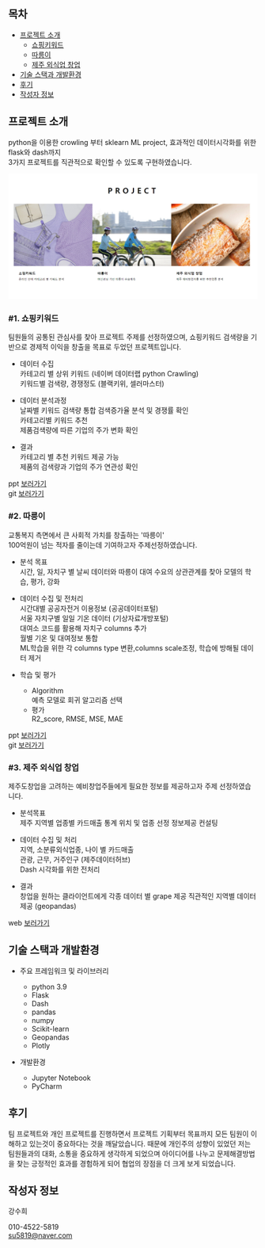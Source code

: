 

## 목차

 - [프로젝트 소개](#프로젝트-소개)
   - [쇼핑키워드](#1-쇼핑키워드)
   - [따릉이](#2-따릉이)
   - [제주 외식업 창업](#3-제주-외식업-창업)
 - [기술 스택과 개발환경](#기술-스택과-개발환경)
 - [후기](#후기)
 - [작성자 정보](#작성자-정보)


## 프로젝트 소개

python을 이용한 crowling 부터 sklearn ML project, 
효과적인 데이터시각화를 위한 flask와 dash까지  
3가지 프로젝트를 직관적으로 확인할 수 있도록 구현하였습니다.  

![img.png](img.png)

### #1. 쇼핑키워드  

팀원들의 공통된 관심사를 찾아 프로젝트 주제를 선정하였으며,
쇼핑키워드 검색량을 기반으로 경제적 이익을 창출을 목표로 두었던 프로젝트입니다.

- 데이터 수집  
    카테고리 별 상위 키워드 (네이버 데이터랩  python Crawling)  
    키워드별 검색량, 경쟁정도 (블랙키위, 셀러마스터)  


- 데이터 분석과정   
    날짜별 키워드 검색량 통합 
    검색증가율 분석 및 경쟁률 확인  
    카테고리별 키워드 추천  
    제품검색량에 따른 기업의 주가 변화 확인  


- 결과  
    카테고리 별 추천 키워드 제공 가능  
    제품의 검색량과 기업의 주가 연관성 확인

ppt [보러가기](https://www.miricanvas.com/v/11ptcya)  
git [보러가기](https://github.com/suhuikang/pj_01_keyword/blob/main/shoppingkeyword/shoppingkeyword.ipynb)
      

### #2. 따릉이  

교통복지 측면에서 큰 사회적 가치를 창출하는 '따릉이'  
100억원이 넘는 적자를 줄이는데 기여하고자 주제선정하였습니다.  

- 분석 목표  
    시간, 일, 자치구 별 날씨 데이터와 따릉이 대여 수요의 상관관계를 찾아 모델의 학습, 평가, 강화  


- 데이터 수집 및 전처리  
    시간대별 공공자전거 이용정보 (공공데이터포털)  
    서울 자치구별 일일 기온 데이터 (기상자료개방포털)  
    대여소 코드를 활용해 자치구 columns 추가  
    월별 기온 및 대여정보 통합  
    ML학습을 위한 각 columns type 변환,columns scale조정, 학습에 방해될 데이터 제거  


- 학습 및 평가
  - Algorithm  
    예측 모델로 회귀 알고리즘 선택  
  - 평가  
    R2_score, RMSE, MSE, MAE
  

ppt [보러가기](https://www.miricanvas.com/v/11jsg3n)  
git [보러가기](https://github.com/suhuikang/pj_02_ddareung/blob/main/bigdata_3%EC%A1%B0_project_02%20(1).ipynb)  


### #3. 제주 외식업 창업


제주도창업을 고려하는 예비창업주들에게 필요한 정보를 제공하고자 주제 선정하였습니다. 

- 분석목표  
    제주 지역별 업종별 카드매출 통계 위치 및 업종 선정 정보제공 컨설팅  


- 데이터 수집 및 처리  
    지역, 소분류외식업종, 나이 별 카드매출  
    관광, 근무, 거주인구 (제주데이터허브)  
    Dash 시각화를 위한 전처리


- 결과  
    창업을 원하는 클라이언트에게 각종 데이터 별 grape 제공
    직관적인 지역별 데이터 제공 (geopandas)  


web [보러가기](file:///C:/Users/python/Downloads/fc40da00-0926-48fe-a9ef-bdfbe8d74749%20(1).pdf)



## 기술 스택과 개발환경


- 주요 프레임워크 및 라이브러리
  - python 3.9
  - Flask
  - Dash
  - pandas
  - numpy
  - Scikit-learn
  - Geopandas
  - Plotly
  

- 개발환경
  - Jupyter Notebook
  - PyCharm
## 후기


 팀 프로젝트와 개인 프로젝트를 진행하면서 프로젝트 기획부터 목표까지 모든 팀원이 이해하고 있는것이 중요하다는 것을 깨달았습니다.
때문에 개인주의 성향이 있었던 저는 팀원들과의 대화, 소통을 중요하게 생각하게 되었으며 아이디어를 나누고 문제해결방법을 찾는 긍정적인 효과를 경험하게 되어 협업의 장점을 더 크게 보게 되었습니다.  


## 작성자 정보



강수희

010-4522-5819  
su5819@naver.com


